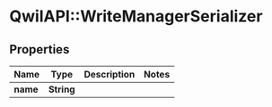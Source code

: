 # QwilAPI::WriteManagerSerializer

## Properties
Name | Type | Description | Notes
------------ | ------------- | ------------- | -------------
**name** | **String** |  | 


